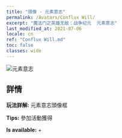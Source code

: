 ```yaml
---
title: "頭像 - 元素意志"
permalink: /Avatars/Conflux Will/
excerpt: "魔法门之英雄无敌：战争纪元  元素意志"
last_modified_at: 2021-07-06
locale: cn
ref: "Conflux Will.md"
toc: false
classes: wide
---
```

 ![元素意志](/images/a/avatarFrame_117.png)

## 詳情

 **玩法詳解:** 元素意志頭像框 

 **Tips:** 參加活動獲得 

 **Is available:**  + 


